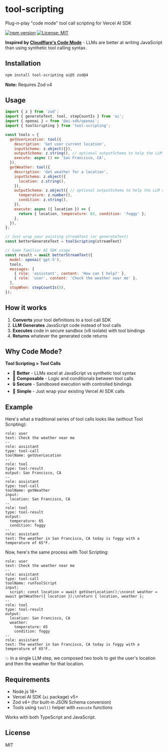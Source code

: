# tool-scripting

Plug-n-play "code mode" tool call scripting for Vercel AI SDK

[![npm version](https://badge.fury.io/js/code-mode.svg)](https://badge.fury.io/js/tool-scripting)
[![License: MIT](https://img.shields.io/badge/License-MIT-yellow.svg)](https://opensource.org/licenses/MIT)

**Inspired by [Cloudflare's Code Mode](https://blog.cloudflare.com/code-mode/)** - LLMs are better at writing JavaScript than using synthetic tool calling syntax.

## Installation

```bash
npm install tool-scripting ai@5 zod@4
```

**Note:** Requires Zod v4

## Usage

```javascript
import { z } from 'zod';
import { generateText, tool, stepCountIs } from 'ai';
import { openai } = from '@ai-sdk/openai';
import { toolScripting } from 'tool-scripting';

const tools = {
  getUserLocation: tool({
    description: 'Get user current location',
    inputSchema: z.object({}),
    outputSchema: z.string(), // optional outputSchema to help the LLM compose tool calls
    execute: async () => 'San Francisco, CA',
  }),
  getWeather: tool({
    description: 'Get weather for a location',
    inputSchema: z.object({
      location: z.string(),
    }),
    outputSchema: z.object({ // optional outputSchema to help the LLM compose tool calls
      temperature: z.number(),
      condition: z.string(),
    }),
    execute: async ({ location }) => {
      return { location, temperature: 65, condition: 'foggy' };
    },
  }),
};

// Just wrap your existing streamText (or generateText)
const betterGenerateText = toolScripting(streamText)

// Same familiar AI SDK usage
const result = await betterStreamText({
  model: openai('gpt-5'),
  tools,
  messages: [
    { role: 'assistant', content: 'How can I help?' },
    { role: 'user', content: 'Check the weather near me' },
  ],
  stopWhen: stepCountIs(5),
});
```

## How it works

1. **Converts** your tool definitions to a tool call SDK
2. **LLM Generates** JavaScript code instead of tool calls
3. **Executes** code in secure sandbox (v8 isolate) with tool bindings
4. **Returns** whatever the generated code returns

## Why Code Mode?

**Tool Scripting > Tool Calls**

- 🧠 **Better** - LLMs excel at JavaScript vs synthetic tool syntax
- 🔧 **Composable** - Logic and conditionals between tool calls
- 🔒 **Secure** - Sandboxed execution with controlled bindings
- 🎯 **Simple** - Just wrap your existing Vercel AI SDK calls

## Example

Here's what a traditional series of tool calls looks like (without Tool Scripting):

```
role: user
text: Check the weather near me
--
role: assistant
type: tool-call
toolName: getUserLocation
--
role: tool
type: tool-result
output: San Francisco, CA
--
role: assistant
type: tool-call
toolName: getWeather
input:
  location: San Francisco, CA
--
role: tool
type: tool-result
output:
  temperature: 65
  condition: foggy
--
role: assistant
text: The weather in San Francisco, CA today is foggy with a temperature of 65°F.
```

Now, here's the same process with Tool Scripting:

```
role: user
text: Check the weather near me
--
role: assistant
type: tool-call
toolName: runToolScript
input:
  script: const location = await getUserLocation();\nconst weather = await getWeather({ location });\nreturn { location, weather };
--
role: tool
type: tool-result
output:
  location: San Francisco, CA
  weather:
    temperature: 65
    condition: foggy
--
role: assistant
text: The weather in San Francisco, CA today is foggy with a temperature of 65°F.
```

💥 In a single LLM step, we composed two tools to get the user's location and then the weather for that location.

## Requirements

- Node.js 18+
- Vercel AI SDK (`ai` package) v5+
- Zod v4+ (for built-in JSON Schema conversion)
- Tools using `tool()` helper with `execute` functions

Works with both TypeScript and JavaScript.

## License

MIT